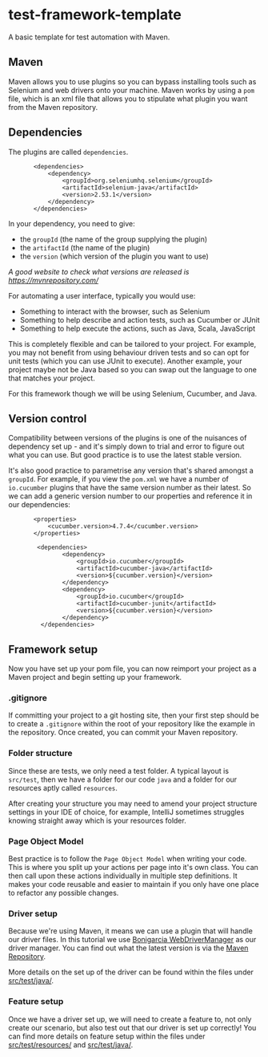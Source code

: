 # test-framework-template

A basic template for test automation with Maven.

## Maven

Maven allows you to use plugins so you can bypass installing tools such as Selenium and web drivers onto your machine. 
Maven works by using a `pom` file, which is an xml file that allows you to stipulate what plugin you want from the Maven
 repository.

## Dependencies
The plugins are called `dependencies`. 
 
 ```
        <dependencies>
            <dependency>
                <groupId>org.seleniumhq.selenium</groupId>
                <artifactId>selenium-java</artifactId>
                <version>2.53.1</version>
            </dependency>
        </dependencies>
  ```

In your dependency, you need to give:
* the `groupId` (the name of the group supplying the plugin)
* the `artifactId` (the name of the plugin)
* the `version` (which version of the plugin you want to use)

_A good website to check what versions are released is https://mvnrepository.com/_

For automating a user interface, typically you would use:
* Something to interact with the browser, such as Selenium
* Something to help describe and action tests, such as Cucumber or JUnit
* Something to help execute the actions, such as Java, Scala, JavaScript

This is completely flexible and can be tailored to your project. For example, you may not benefit from using 
behaviour driven tests and so can opt for unit tests (which you can use JUnit to execute). Another example, your project 
maybe not be Java based so you can swap out the language to one that matches your project. 

For this framework though we will be using Selenium, Cucumber, and Java.

## Version control

Compatibility between versions of the plugins is one of the nuisances of dependency set up - and it's simply down to
trial and error to figure out what you can use. But good practice is to use the latest stable version.

It's also good practice to parametrise any version that's shared amongst a `groupId`. For example, if you view the 
`pom.xml` we have a number of `io.cucumber` plugins that have the same version number as their latest. So we can add a 
generic version number to our properties and reference it in our dependencies:
```
       <properties>
           <cucumber.version>4.7.4</cucumber.version>
       </properties>
       
        <dependencies>
               <dependency>
                   <groupId>io.cucumber</groupId>
                   <artifactId>cucumber-java</artifactId>
                   <version>${cucumber.version}</version>
               </dependency>
               <dependency>
                   <groupId>io.cucumber</groupId>
                   <artifactId>cucumber-junit</artifactId>
                   <version>${cucumber.version}</version>
               </dependency>
         </dependencies>

```

## Framework setup
Now you have set up your pom file, you can now reimport your project as a Maven project and begin setting up your 
framework.

### .gitignore

If committing your project to a git hosting site, then your first step should be to create a `.gitignore` within the 
root of your repository like the example in the repository. Once created, you can commit your Maven repository. 

### Folder structure
Since these are tests, we only need a test folder. A typical layout is `src/test`, then we have a folder for our code 
`java` and a folder for our resources aptly called `resources`. 

After creating your structure you may need to amend your project structure settings in your IDE of choice, for example, 
IntelliJ sometimes struggles knowing straight away which is your resources folder.

### Page Object Model
Best practice is to follow the `Page Object Model` when writing your code. This is where you split up your actions per
page into it's own class. You can then call upon these actions individually in multiple step definitions. It makes your
code reusable and easier to maintain if you only have one place to refactor any possible changes. 

### Driver setup
Because we're using Maven, it means we can use a plugin that will handle our driver files. In this tutorial we use
[Bonigarcia WebDriverManager](https://github.com/bonigarcia/webdrivermanager) as our driver manager. You can find out
what the latest version is via the [Maven Repository](https://mvnrepository.com/artifact/io.github.bonigarcia/webdrivermanager).

More details on the set up of the driver can be found within the files under [src/test/java/](driver-setup/src/test/java/utils).

### Feature setup
Once we have a driver set up, we will need to create a feature to, not only create our scenario, but also test out that 
our driver is set up correctly!
You can find more details on feature setup within the files under [src/test/resources/](feature-setup/src/test/resources)
and [src/test/java/](feature-setup/src/test/java).